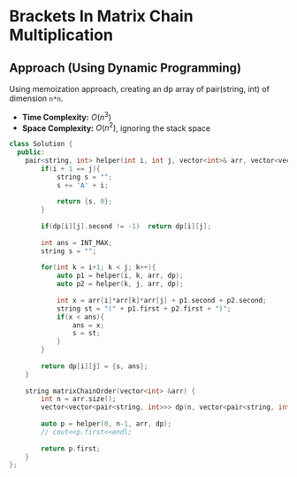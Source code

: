 # Brackets In Matrix Chain Multiplication

## Approach (Using Dynamic Programming)
Using memoization approach, creating an dp array of pair(string, int) of dimension `n*n`.

- **Time Complexity:** $O(n^3)$
- **Space Complexity:** $O(n^2)$, ignoring the stack space


```cpp
class Solution {
  public:
    pair<string, int> helper(int i, int j, vector<int>& arr, vector<vector<pair<string, int>>>& dp){
        if(i + 1 == j){
            string s = "";
            s += 'A' + i;
            
            return {s, 0};
        }
        
        if(dp[i][j].second != -1)  return dp[i][j];
        
        int ans = INT_MAX;
        string s = "";
        
        for(int k = i+1; k < j; k++){
            auto p1 = helper(i, k, arr, dp);
            auto p2 = helper(k, j, arr, dp);
            
            int x = arr[i]*arr[k]*arr[j] + p1.second + p2.second;
            string st = "(" + p1.first + p2.first + ")";
            if(x < ans){
                ans = x;
                s = st;
            }
        }
        
        return dp[i][j] = {s, ans};
    }
  
    string matrixChainOrder(vector<int> &arr) {
        int n = arr.size();
        vector<vector<pair<string, int>>> dp(n, vector<pair<string, int>>(n, {"", -1}));
        
        auto p = helper(0, n-1, arr, dp);
        // cout<<p.first<<endl;
        
        return p.first;
    }
};
```